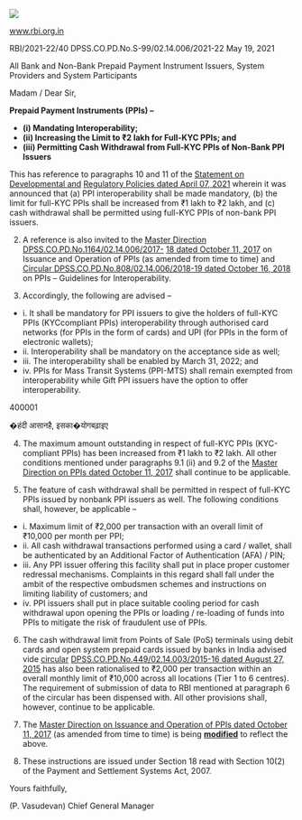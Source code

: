 ![](_page_0_Picture_0.jpeg)

www.rbi.org.in

RBI/2021-22/40 DPSS.CO.PD.No.S-99/02.14.006/2021-22 May 19, 2021

All Bank and Non-Bank Prepaid Payment Instrument Issuers, System Providers and System Participants

Madam / Dear Sir,

**Prepaid Payment Instruments (PPIs) –**

- **(i) Mandating Interoperability;**
- **(ii) Increasing the Limit to ₹2 lakh for Full-KYC PPIs; and**
- **(iii) Permitting Cash Withdrawal from Full-KYC PPIs of Non-Bank PPI Issuers**

This has reference to paragraphs 10 and 11 of the [Statement on Developmental and](https://rbi.org.in/Scripts/BS_PressReleaseDisplay.aspx?prid=51382)  [Regulatory Policies dated April 07, 2021](https://rbi.org.in/Scripts/BS_PressReleaseDisplay.aspx?prid=51382) wherein it was announced that (a) PPI interoperability shall be made mandatory, (b) the limit for full-KYC PPIs shall be increased from ₹1 lakh to ₹2 lakh, and (c) cash withdrawal shall be permitted using full-KYC PPIs of non-bank PPI issuers.

2. A reference is also invited to the [Master Direction DPSS.CO.PD.No.1164/02.14.006/2017-](https://rbi.org.in/Scripts/BS_ViewMasDirections.aspx?id=11142) [18 dated October 11, 2017](https://rbi.org.in/Scripts/BS_ViewMasDirections.aspx?id=11142) on Issuance and Operation of PPIs (as amended from time to time) and [Circular DPSS.CO.PD.No.808/02.14.006/2018-19 dated October 16, 2018](https://rbi.org.in/Scripts/NotificationUser.aspx?Id=11393&Mode=0) on PPIs – Guidelines for Interoperability.

3. Accordingly, the following are advised –

- i. It shall be mandatory for PPI issuers to give the holders of full-KYC PPIs (KYCcompliant PPIs) interoperability through authorised card networks (for PPIs in the form of cards) and UPI (for PPIs in the form of electronic wallets);
- ii. Interoperability shall be mandatory on the acceptance side as well;
- iii. The interoperability shall be enabled by March 31, 2022; and
- iv. PPIs for Mass Transit Systems (PPI-MTS) shall remain exempted from interoperability while Gift PPI issuers have the option to offer interoperability.

400001

�हंदी आसानहै, इसका�योगबढ़ाइए

4. The maximum amount outstanding in respect of full-KYC PPIs (KYC-compliant PPIs) has been increased from ₹1 lakh to ₹2 lakh. All other conditions mentioned under paragraphs 9.1 (ii) and 9.2 of the [Master Direction on PPIs dated October 11, 2017](https://rbi.org.in/Scripts/BS_ViewMasDirections.aspx?id=11142) shall continue to be applicable.

5. The feature of cash withdrawal shall be permitted in respect of full-KYC PPIs issued by nonbank PPI issuers as well. The following conditions shall, however, be applicable –

- i. Maximum limit of ₹2,000 per transaction with an overall limit of ₹10,000 per month per PPI;
- ii. All cash withdrawal transactions performed using a card / wallet, shall be authenticated by an Additional Factor of Authentication (AFA) / PIN;
- iii. Any PPI issuer offering this facility shall put in place proper customer redressal mechanisms. Complaints in this regard shall fall under the ambit of the respective ombudsmen schemes and instructions on limiting liability of customers; and
- iv. PPI issuers shall put in place suitable cooling period for cash withdrawal upon opening the PPIs or loading / re-loading of funds into PPIs to mitigate the risk of fraudulent use of PPIs.

6. The cash withdrawal limit from Points of Sale (PoS) terminals using debit cards and open system prepaid cards issued by banks in India advised vide [circular](https://rbi.org.in/Scripts/NotificationUser.aspx?Id=10004&Mode=0)  [DPSS.CO.PD.No.449/02.14.003/2015-16 dated August 27, 2015](https://rbi.org.in/Scripts/NotificationUser.aspx?Id=10004&Mode=0) has also been rationalised to ₹2,000 per transaction within an overall monthly limit of ₹10,000 across all locations (Tier 1 to 6 centres). The requirement of submission of data to RBI mentioned at paragraph 6 of the circular has been dispensed with. All other provisions shall, however, continue to be applicable.

7. The [Master Direction on Issuance and Operation of PPIs dated October 11, 2017](https://rbi.org.in/Scripts/BS_ViewMasDirections.aspx?id=11142) (as amended from time to time) is being **[modified](https://www.rbi.org.in/Scripts/BS_ViewMasDirections.aspx?id=12156)** to reflect the above.

8. These instructions are issued under Section 18 read with Section 10(2) of the Payment and Settlement Systems Act, 2007.

Yours faithfully,

(P. Vasudevan) Chief General Manager